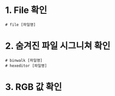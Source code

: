 # 1. File 확인
```
# file [파일명]
```

# 2. 숨겨진 파일 시그니쳐 확인
```
# binwalk [파일명]
# hexeditor [파일명]
```

# 3. RGB 값 확인

